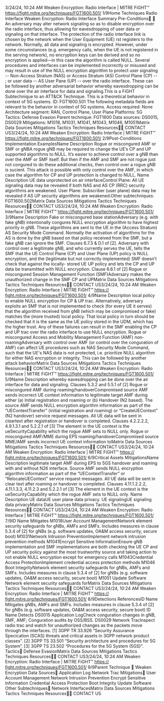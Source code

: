3/24/24, 10:24 AM Weaken Encryption: Radio Interface | MITRE FiGHT™
https://ﬁght.mitre.org/techniques/FGT1600.501/ 1/9Home Techniques Radio Interface
Weaken Encryption: Radio
Interface
Summary
Pre-Conditions󰅂 󰅂
An adversary may alter network signaling so as to disable
encryption over the radio interface, thus allowing for
eavesdropping of user data or signaling on that interface.
The protection of the radio interface link is chosen by the
network when the User Equipment (UE)  rst registers to the
network. Normally, all data and signaling is encrypted.
However, under some circumstances (e.g. emergency calls,
when the UE is not registered in the serving network), no
encryption keys can be derived and so no encryption is
applied—in this case the algorithm is called NULL.
Several procedures and interfaces can be implemented
incorrectly or misused and may result in use of the NULL
encryption algorithm to protect user signaling -- Non-Access
Stratum (NAS) or Access Stratum (AS) Control Plane (CP) -- ;
or user data -- AS User Pane (UP) -- over the radio interface.
These can be followed by another adversarial behavior
whereby eavesdropping can be done over the air interface for
data and signaling.This is a FiGHT
Subtechnique to an ATT&CK
Technique.
This is a theoretical behavior
in context of 5G systems.
ID: FGT1600.501
The following metadata
fields are relevant to the
behavior in context of 5G
systems.
Access required: None
Architecture segment: RAN,
Control Plane, User Plane
Platforms: 5G
Tactics: Defense Evasion
Parent technique: FGT1600
Data sources: DS0015,
DS0029
Mitigations: M1018, M1031,
M1041, M1043, M1046,
M1051Matrix Data Sources Mitigations Tactics Techniques Resources󰍝󰇙
CONTACT US3/24/24, 10:24 AM Weaken Encryption: Radio Interface | MITRE FiGHT™
https://ﬁght.mitre.org/techniques/FGT1600.501/ 2/9Post-Conditions
Implementation ExamplesName Description
Rogue or miscon gured AMF or
SMF or gNBA rogue gNB may be
required to change the
UE’s CP and UP
supported algorithms to
NULL. It’s easier to
achieve control over a
gNB than over the AMF
or SMF itself. But then
if the AMF and SMF are
not rogue just not
con gured to do these
additional checks, then
control over a rogue
gNB is su cient. This
attack is possible with
only control over the
AMF, in which case the
algorithm for CP and
UP protection is
changed to NULL.
Name Description
UE data unprotected on air
interfaceControl Plane: All UE
signaling data may be
revealed if both NAS
and AS CP (RRC)
security algorithms are
weakened.
User Plane: Subscriber
(user plane) data may
be revealed if AS UP
security algorithms are
weakened.Other subtechniques:
FGT1600.502Matrix Data Sources Mitigations Tactics Techniques Resources󰍝󰇙
CONTACT US3/24/24, 10:24 AM Weaken Encryption: Radio Interface | MITRE FiGHT™
https://ﬁght.mitre.org/techniques/FGT1600.501/ 3/9Name Description
Fake or miscon gured base
stationAdversary (e.g. with
fake gNB) intentionally
con gures NULL
encryption algorithm to
have highest priority in
gNB. These algorithms
are sent to the UE in the
(Access Stratum) AS
Security Mode
Command. Normally
the activation of
algorithms for the AS is
done by the gNB based
on that policy received
from the SMF, but a
fake gNB can ignore the
SMF. Clauses 6.7.3 &
D.1 of [2].
Adversary with control
over a legitimate gNB,
and who currently
serves the UE, tells the
SMF that the UE Control
Plane (CP) and User
Plane (UP) policy is
NULL encryption, and
the (legitimate but not
correctly implemented)
SMF doesn’t check that
against the locally-
stored UE UP policy and
lets the CP and UP data
be transmitted with
NULL encryption.
Clause 6.6.1 of [2]
Rogue or miscon gured Session
Management Function (SMF)Adversary makes the
unauthorized change in
the SMF CP and UPMatrix Data Sources Mitigations Tactics Techniques Resources󰍝󰇙
CONTACT US3/24/24, 10:24 AM Weaken Encryption: Radio Interface | MITRE FiGHT™
https://ﬁght.mitre.org/techniques/FGT1600.501/ 4/9Name Description
local policy to enable
NULL encryption for CP
& UP tra c.
Alternatively, adversary
exploits an SMF that is
not implemented to
check (for every UE it
serves) that the
algorithm received from
gNB (which may be
compromised or fake)
matches the (more
trusted) local policy.
That local policy in turn
should be checked that
it is the same as the UE
policy stored in the
UDM, which has the
higher trust. Any of
these failures can result
in the SMF enabling the
CP and UP tra c over
the radio interface to
use NULL encryption.
Rogue or miscon gured Access
and Mobility Management
Function (AMF) non-roamingAdversary with control
over AMF (or control
over the con guration
of AMF) can affect UE
procedures such as
NAS Security Mode
Command, such that
the UE's NAS data is not
protected, i.e. prioritize
NULL algorithm for
either NAS encryption or
integrity.
This can be followed by
another attack behaviorMatrix Data Sources Mitigations Tactics Techniques Resources󰍝󰇙
CONTACT US3/24/24, 10:24 AM Weaken Encryption: Radio Interface | MITRE FiGHT™
https://ﬁght.mitre.org/techniques/FGT1600.501/ 5/9Name Description
whereby eavesdropping
can be done over the air
interface for data and
signaling. Clauses 5.3.2
and 5.5.1 of [2]
Rogue or miscon gured AMF
during roaming/handoverCompromised source
AMF sends incorrect UE
context information to
legitimate target AMF
during either (a) Initial
registration and
roaming or (b)
Handover (N2 based).
The source AMF sends
NULL encryption
algorithm information
as part of the
“UEContextTransfer”
(initial registration and
roaming) or
“CreateUEContext” (N2
handover) service
request messages. All
UE data will be sent in
cleartext after
registration or handover
is completed. Clauses
4.2.2.2.2, 4.9.1.3.1 and
5.2.2.1 of [3] The
element in the UE
context is the
ueSecurityCapability
which the rogue AMF
sets to NULL only.
Rogue or miscon gured
AMF/MME during EPS
roaming/handoverCompromised source
MME/AMF sends
incorrect UE context
information toMatrix Data Sources Mitigations Tactics Techniques Resources󰍝󰇙
CONTACT US3/24/24, 10:24 AM Weaken Encryption: Radio Interface | MITRE FiGHT™
https://ﬁght.mitre.org/techniques/FGT1600.501/ 6/9Critical Assets
MitigationsName Description
legitimate target AMF
during EPS to 5GS
handover and roaming
with and without N26
interface.
Source AMF sends
NULL encryption
algorithm information
as part of the
“UEContextTransfer” or
“RelocateUEContext”
service request
messages. All UE data
will be sent in clear text
after roaming or
handover is completed.
Clauses 4.11.1.2.2.2,
4.11.1.3.3, 4.11.2.3 and
5.2.2.1 of [3] The
element in the UE
context is the
ueSecurityCapability
which the rogue AMF
sets to NULL only.
Name Description
UE dataUE user plane data
privacy.
UE signalingUE signaling data
privacyMatrix Data Sources Mitigations Tactics Techniques Resources󰍝󰇙
CONTACT US3/24/24, 10:24 AM Weaken Encryption: Radio Interface | MITRE FiGHT™
https://ﬁght.mitre.org/techniques/FGT1600.501/ 7/9ID Name Mitigates
M1018User Account
ManagementNetwork element
security safeguards for
gNBs, AMFs and SMFs.
Includes measures in
clause 5.3.4 of [2] for
gNBs (e.g. software
updates, OA&M access
security, secure boot)
M1031Network Intrusion
PreventionImplement network
intrusion prevention
methods
M1041Encrypt Sensitive
InformationEnsure gNB
implementation and
SMF implementations
are both checking the
UE CP and UP security
policy against the most
trustworthy source and
taking action to not
enable NULL encryption
except for emergency
calls
M1043Credential Access
ProtectionImplement credential
access protection
methods
M1046 Boot IntegrityNetwork element
security safeguards for
gNBs, AMFs and SMFs.
Includes measures in
clause 5.3.4 of [2] for
gNBs (e.g. software
updates, OA&M access
security, secure boot)
M1051 Update Software Network element
security safeguards forMatrix Data Sources Mitigations Tactics Techniques Resources󰍝󰇙
CONTACT US3/24/24, 10:24 AM Weaken Encryption: Radio Interface | MITRE FiGHT™
https://ﬁght.mitre.org/techniques/FGT1600.501/ 8/9Detections
ReferencesID Name Mitigates
gNBs, AMFs and SMFs.
Includes measures in
clause 5.3.4 of [2] for
gNBs (e.g. software
updates, OA&M access
security, secure boot)
ID Name Detects
DS0015 Application LogCheck con guration
changes in gNB, SMF,
AMF; Con guration
audits by OSS/BSS.
DS0029 Network Tra cInspect radio tra c and
watch for unauthorized
changes as the packets
move through the
interfaces.
[1] 3GPP TR 33.926 “Security Assurance Speci cation (SCAS)
threats and critical assets in 3GPP network product classes”.
[2] 3GPP TS 33.501 “Security architecture and procedures for
5G System”.
[3] 3GPP TS 23.502 “Procedures for the 5G System (5GS)”.
Tactics󰅀
Defense EvasionMatrix Data Sources Mitigations Tactics Techniques Resources󰍝󰇙
CONTACT US3/24/24, 10:24 AM Weaken Encryption: Radio Interface | MITRE FiGHT™
https://ﬁght.mitre.org/techniques/FGT1600.501/ 9/9Parent Technique
󰅀
Weaken Encryption
Data Sources󰅀
Application Log
Network Tra c
Mitigations󰅀
User Account Management
Network Intrusion Prevention
Encrypt Sensitive Information
Credential Access Protection
Boot Integrity
Update Software
Other Subtechniques󰅀
Network InterfacesMatrix Data Sources Mitigations Tactics Techniques Resources󰍝󰇙
CONTACT US